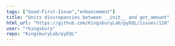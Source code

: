 ```yaml
---
tags: ["Good-First-Issue","enhancement"]
title: "Units discrepancies between __init__ and get_amount"
html_url: "https://github.com/KingsburyLab/pyEQL/issues/128"
user: "rkingsbury"
repo: "KingsburyLab/pyEQL"
---
```


